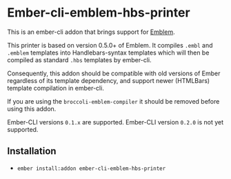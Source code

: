# Ember-cli-emblem-hbs-printer

This is an ember-cli addon that brings support for
[Emblem](http://emblemjs.com).

This printer is based on version 0.5.0+ of Emblem. It compiles `.embl`
and `.emblem` templates into Handlebars-syntax templates which will then
be compiled as standard `.hbs` templates by ember-cli.

Consequently, this addon should be compatible with old versions of Ember
regardless of its template dependency, and support newer (HTMLBars)
template compilation in ember-cli.

If you are using the `broccoli-emblem-compiler` it should be removed
before using this addon.

Ember-CLI versions `0.1.x` are supported. Ember-CLI version `0.2.0` is
not yet supported.

## Installation

* `ember install:addon ember-cli-emblem-hbs-printer`
